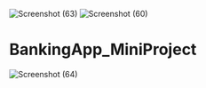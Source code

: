 ![Screenshot (63)](https://user-images.githubusercontent.com/115572826/221398930-8426d349-d741-40e2-a1d9-f84567f549e7.png)
![Screenshot (60)](https://user-images.githubusercontent.com/115572826/221398943-688ef20c-5ae4-4b55-a43a-0b95bdd12122.png)
# BankingApp_MiniProject
![Screenshot (64)](https://user-images.githubusercontent.com/115572826/221398894-13bc1b6c-0e38-4543-93b5-686d840489e2.png)
